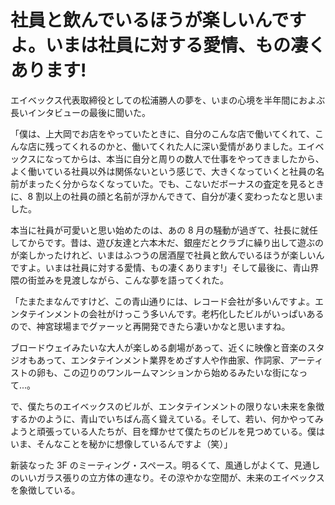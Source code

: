 # 社員と飲んでいるほうが楽しいんですよ。いまは社員に対する愛情、もの凄くあります!

エイベックス代表取締役としての松浦勝人の夢を、いまの心境を半年間におよぶ長いインタビューの最後に聞いた。

「僕は、上大岡でお店をやっていたときに、自分のこんな店で働いてくれて、こんな店に残ってくれるのかと、働いてくれた人に深い愛情がありました。エイベックスになってからは、本当に自分と周りの数人で仕事をやってきましたから、よく働いている社員以外は関係ないという感じで、大きくなっていくと社員の名前がまったく分からなくなっていた。でも、こないだボーナスの査定を見るときに、8 割以上の社員の顔と名前が浮かんできて、自分が凄く変わったなと思いました。

本当に社員が可愛いと思い始めたのは、あの 8 月の騒動が過ぎて、社長に就任してからです。昔は、遊び友達と六本木だ、銀座だとクラブに繰り出して遊ぶのが楽しかったけれど、いまはふつうの居酒屋で社員と飲んでいるほうが楽しいんですよ。いまは社員に対する愛情、もの凄くあります!」そして最後に、青山界隈の街並みを見渡しながら、こんな夢を語ってくれた。

「たまたまなんですけど、この青山通りには、レコード会社が多いんですよ。エンタテインメントの会社がけっこう多いんです。老朽化したビルがいっぱいあるので、神宮球場までグァーッと再開発できたら凄いかなと思いますね。

ブロードウェイみたいな大人が楽しめる劇場があって、近くに映像と音楽のスタジオもあって、エンタテインメント業界をめざす人や作曲家、作詞家、アーティストの卵も、この辺りのワンルームマンションから始めるみたいな街になって...。

で、僕たちのエイベックスのビルが、エンタテインメントの限りない未来を象徴するかのように、青山でいちばん高く聳えている。そして、若い、何かやってみようと頑張っている人たちが、目を輝かせて僕たちのビルを見つめている。僕はいま、そんなことを秘かに想像しているんですよ（笑）」

新装なった 3F のミーティング・スペース。明るくて、風通しがよくて、見通しのいいガラス張りの立方体の連なり。その涼やかな空間が、未来のエイベックスを象徴している。
